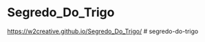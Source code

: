 # Segredo_Do_Trigo

https://w2creative.github.io/Segredo_Do_Trigo/
#   s e g r e d o - d o - t r i g o  
 
